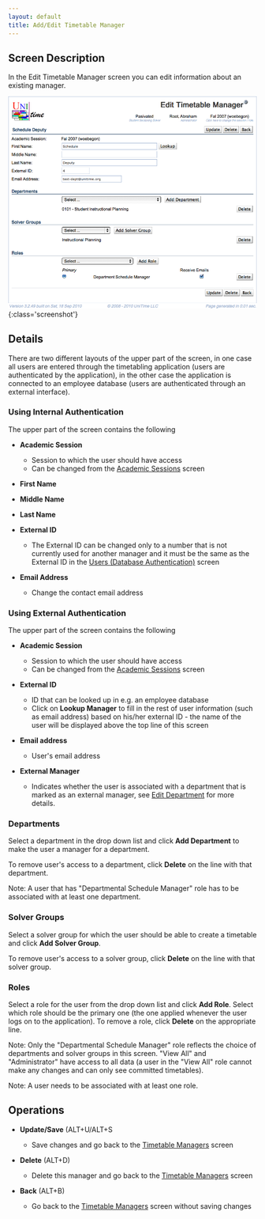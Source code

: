 ```yaml
---
layout: default
title: Add/Edit Timetable Manager
---
```



## Screen Description

In the Edit Timetable Manager screen you can edit information about an existing manager.

![Edit Timetable Manager](images/edit-timetable-manager-1.png){:class='screenshot'}

## Details

There are two different layouts of the upper part of the screen, in one case all users are entered through the timetabling application (users are authenticated by the application), in the other case the application is connected to an employee database (users are authenticated through an external interface).

### Using Internal Authentication

The upper part of the screen contains the following

* **Academic Session**
	* Session to which the user should have access
	* Can be changed from the [Academic Sessions](academic-sessions) screen

* **First Name**

* **Middle Name**

* **Last Name**

* **External ID**
	* The External ID can be changed only to a number that is not currently used for another manager and it must be the same as the External ID in the [Users (Database Authentication)](https://sites.google.com/a/unitime.org/help/Users_%28Database_Authentication%29) screen

* **Email Address**
	* Change the contact email address

### Using External Authentication

The upper part of the screen contains the following

* **Academic Session**
	* Session to which the user should have access
	* Can be changed from the [Academic Sessions](academic-sessions) screen

* **External ID**
	* ID that can be looked up in e.g. an employee database
	* Click on **Lookup Manager** to fill in the rest of user information (such as email address) based on his/her external ID - the name of the user will be displayed above the top line of this screen

* **Email address**
	* User's email address

* **External Manager**
	* Indicates whether the user is associated with a department that is marked as an external manager, see [Edit Department](edit-department) for more details.

### Departments

Select a department in the drop down list and click **Add Department** to make the user a manager for a department.

To remove user's access to a department, click **Delete** on the line with that department.

Note: A user that has "Departmental Schedule Manager" role has to be associated with at least one department.

### Solver Groups

Select a solver group for which the user should be able to create a timetable and click **Add Solver Group**.

To remove user's access to a solver group, click **Delete** on the line with that solver group.

### Roles

Select a role for the user from the drop down list and click **Add Role**. Select which role should be the primary one (the one applied whenever the user logs on to the application). To remove a role, click **Delete** on the appropriate line.

Note: Only the "Departmental Schedule Manager" role reflects the choice of departments and solver groups in this screen. "View All" and "Administrator" have access to all data (a user in the "View All" role cannot make any changes and can only see committed timetables).

Note: A user needs to be associated with at least one role.

## Operations

* **Update/Save** (ALT+U/ALT+S
	* Save changes and go back to the [Timetable Managers](timetable-managers) screen

* **Delete** (ALT+D)
	* Delete this manager and go back to the [Timetable Managers](timetable-managers) screen

* **Back** (ALT+B)
	* Go back to the [Timetable Managers](timetable-managers) screen without saving changes
